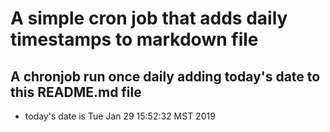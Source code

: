 A simple cron job that adds daily timestamps to markdown file
============================================================
## A chronjob run once daily adding today's date to this README.md file
* today's date is Tue Jan 29 15:52:32 MST 2019
